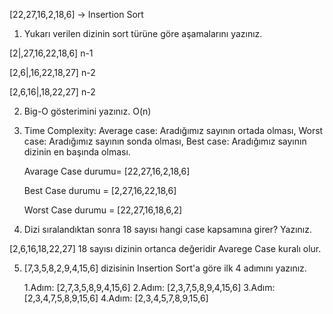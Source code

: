 [22,27,16,2,18,6] -> Insertion Sort 

1) Yukarı verilen dizinin sort türüne göre aşamalarını yazınız.

[2|,27,16,22,18,6] n-1

[2,6|,16,22,18,27] n-2

[2,6,16|,18,22,27] n-2


2) Big-O gösterimini yazınız.
   O(n)

3) Time Complexity: Average case: Aradığımız sayının ortada olması,
Worst case: Aradığımız sayının sonda olması,
Best case: Aradığımız sayının dizinin en başında olması.


    Avarage Case durumu= [22,27,16,2,18,6]
    
    Best Case durumu = [2,27,16,22,18,6]
    
    Worst Case durumu = [22,27,16,18,6,2]

4) Dizi sıralandıktan sonra 18 sayısı hangi case kapsamına girer? Yazınız.

[2,6,16,18,22,27] 18 sayısı dizinin ortanca değeridir Avarege Case kuralı olur. 

5) [7,3,5,8,2,9,4,15,6] dizisinin Insertion Sort'a göre ilk 4 adımını yazınız.
    

    1.Adım: [2,7,3,5,8,9,4,15,6]
    2.Adım: [2,3,7,5,8,9,4,15,6]
    3.Adım: [2,3,4,7,5,8,9,15,6]
    4.Adım: [2,3,4,5,7,8,9,15,6]